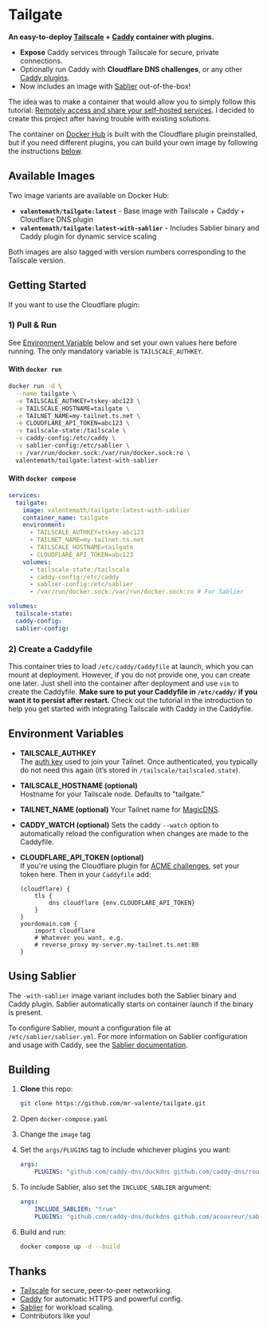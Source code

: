 # Tailgate

**An easy-to-deploy [Tailscale](https://tailscale.com/) + [Caddy](https://caddyserver.com/) container with plugins.**

- **Expose** Caddy services through Tailscale for secure, private connections.
- Optionally run Caddy with **Cloudflare DNS challenges**, or any other [Caddy plugins](https://caddyserver.com/download).
- Now includes an image with [Sablier](https://sablierapp.dev/) out-of-the-box!

The idea was to make a container that would allow you to simply follow this tutorial: [Remotely access and share your self-hosted services](https://www.youtube.com/watch?v=Vt4PDUXB_fg⁠). I decided to create this project after having trouble with existing solutions. 

The container on [Docker Hub](https://hub.docker.com/r/valentemath/tailgate) is built with the Cloudflare plugin preinstalled, but if you need different plugins, you can build your own image by following the instructions [below](#building-with-other-plugins).

## Available Images

Two image variants are available on Docker Hub:

- **`valentemath/tailgate:latest`** - Base image with Tailscale + Caddy + Cloudflare DNS plugin
- **`valentemath/tailgate:latest-with-sablier`** - Includes Sablier binary and Caddy plugin for dynamic service scaling

Both images are also tagged with version numbers corresponding to the Tailscale version. 


## Getting Started

If you want to use the Cloudflare plugin:

### 1) Pull & Run

See [Environment Variable](#environment-variables) below and set your own values here before running. The only mandatory variable is `TAILSCALE_AUTHKEY`. 

#### With `docker run`


```bash
docker run -d \
  --name tailgate \
  -e TAILSCALE_AUTHKEY=tskey-abc123 \
  -e TAILSCALE_HOSTNAME=tailgate \
  -e TAILNET_NAME=my-tailnet.ts.net \
  -e CLOUDFLARE_API_TOKEN=abc123 \
  -v tailscale-state:/tailscale \
  -v caddy-config:/etc/caddy \
  -v sablier-config:/etc/sablier \
  -v /var/run/docker.sock:/var/run/docker.sock:ro \ 
  valentemath/tailgate:latest-with-sablier
```

#### With `docker compose`

```yaml
services:
  tailgate:
    image: valentemath/tailgate:latest-with-sablier
    container_name: tailgate
    environment:
      - TAILSCALE_AUTHKEY=tskey-abc123
      - TAILNET_NAME=my-tailnet.ts.net
      - TAILSCALE_HOSTNAME=tailgate
      - CLOUDFLARE_API_TOKEN=abc123
    volumes:
      - tailscale-state:/tailscale
      - caddy-config:/etc/caddy
      - sablier-config:/etc/sablier
      - /var/run/docker.sock:/var/run/docker.sock:ro # For Sablier

volumes:
  tailscale-state:
  caddy-config:
  sablier-config:
```


### 2) Create a Caddyfile

This container tries to load `/etc/caddy/Caddyfile` at launch, which you can mount at deployment. However, if you do not provide one, you can create one later. Just shell into the container after deployment and use `vim` to create the Caddyfile. **Make sure to put your Caddyfile in `/etc/caddy/` if you want it to persist after restart.** Check out the tutorial in the introduction to help you get started with integrating Tailscale with Caddy in the Caddyfile. 

## Environment Variables

- **TAILSCALE_AUTHKEY**  
  The [auth key](https://tailscale.com/kb/1085/auth-keys/) used to join your Tailnet. Once authenticated, you typically do not need this again (it’s stored in `/tailscale/tailscaled.state`).

- **TAILSCALE_HOSTNAME (optional)**  
  Hostname for your Tailscale node. Defaults to "tailgate."

- **TAILNET_NAME (optional)**
  Your Tailnet name for [MagicDNS](https://tailscale.com/kb/1081/magicdns).

- **CADDY_WATCH (optional)**
  Sets the caddy `--watch` option to automatically reload the configuration when changes are made to the Caddyfile. 

- **CLOUDFLARE_API_TOKEN (optional)**  
  If you're using the Cloudflare plugin for [ACME challenges](https://caddyserver.com/docs/caddyfile/directives/tls#dns-providers), set your token here. Then in your `Caddyfile` add:
  
  ```
  (cloudflare) {
      tls {
          dns cloudflare {env.CLOUDFLARE_API_TOKEN}
      }
  }
  yourdomain.com {
      import cloudflare
      # Whatever you want, e.g.
      # reverse_proxy my-server.my-tailnet.ts.net:80
  }
  ```

## Using Sablier

The `-with-sablier` image variant includes both the Sablier binary and Caddy plugin. Sablier automatically starts on container launch if the binary is present.

To configure Sablier, mount a configuration file at `/etc/sablier/sablier.yml`. For more information on Sablier configuration and usage with Caddy, see the [Sablier documentation](https://sablierapp.dev/).


## Building

1. **Clone** this repo:
   ```bash
   git clone https://github.com/mr-valente/tailgate.git
   ```

2. Open `docker-compose.yaml`

3. Change the `image` tag

4. Set the `args/PLUGINS` tag to include whichever plugins you want:
    ```yaml
    args:
        PLUGINS: "github.com/caddy-dns/duckdns github.com/caddy-dns/route53"
    ```

5. To include Sablier, also set the `INCLUDE_SABLIER` argument:
    ```yaml
    args:
        INCLUDE_SABLIER: "true"
        PLUGINS: "github.com/caddy-dns/duckdns github.com/acouvreur/sablier/plugins/caddy"
    ```

6. Build and run: 
    ```bash
    docker compose up -d --build
    ```


## Thanks

- [Tailscale](https://tailscale.com) for secure, peer-to-peer networking.  
- [Caddy](https://caddyserver.com) for automatic HTTPS and powerful config.  
- [Sablier](https://sablierapp.dev/) for workload scaling. 
- Contributors like you!
